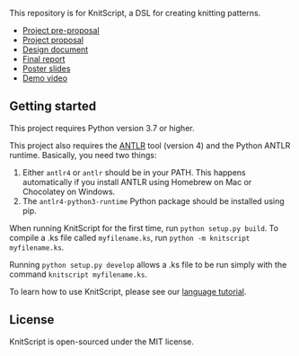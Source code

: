 This repository is for KnitScript, a DSL for creating knitting patterns.

* [Project pre-proposal][preproposal]
* [Project proposal][proposal]
* [Design document][designdoc]
* [Final report][report]
* [Poster slides][poster]
* [Demo video][demo]

## Getting started ##

This project requires Python version 3.7 or higher.

This project also requires the [ANTLR](https://www.antlr.org/download.html)
tool (version 4) and the Python ANTLR runtime. Basically, you need two things:

1. Either `antlr4` or `antlr` should be in your PATH. This happens
   automatically if you install ANTLR using Homebrew on Mac or Chocolatey on
   Windows.
2. The `antlr4-python3-runtime` Python package should be installed using pip.

When running KnitScript for the first time, run `python setup.py build`. To
compile a .ks file called `myfilename.ks`, run `python -m knitscript
myfilename.ks`.

Running `python setup.py develop` allows a .ks file to be run simply with the
command `knitscript myfilename.ks`.

To learn how to use KnitScript, please see our [language tutorial][tutorial].

## License ##

KnitScript is open-sourced under the MIT license.


[preproposal]: https://docs.google.com/document/d/1xOmiT00jGZlY3KzcF18slLTcPjzgHZ_5Ry3rLuTQCTk/edit?usp=sharing
[proposal]: https://docs.google.com/document/d/1HJaMU6nQh7hZbXyaBIFYdoHr-XjVUfyUXAm2qFd-q9o/edit?usp=sharing
[designdoc]: https://docs.google.com/document/d/1bXGWBJ_lnPc5Xc-QCefcFH5KNZkcsYDslpOo9RWE-is/edit?usp=sharing
[report]: https://docs.google.com/document/d/1aYORpi4gq3Y1R5aTd2yqlDE1VDverKlRFNv3xR3BcdQ/edit?usp=sharing
[poster]: https://drive.google.com/file/d/1F9-DcAWweqWQZeE_HwzfticYpjIXfc7i/view?usp=sharing
[demo]: https://drive.google.com/file/d/1QSRcMQy7tzoCxKIZ2CbPNWYG9alXEeUx/view?usp=sharing
[tutorial]: https://docs.google.com/document/d/1TqBz_DOn-wV0VecZOt3qUNojs47AlXf_VJXSXezxab4/edit?usp=sharing